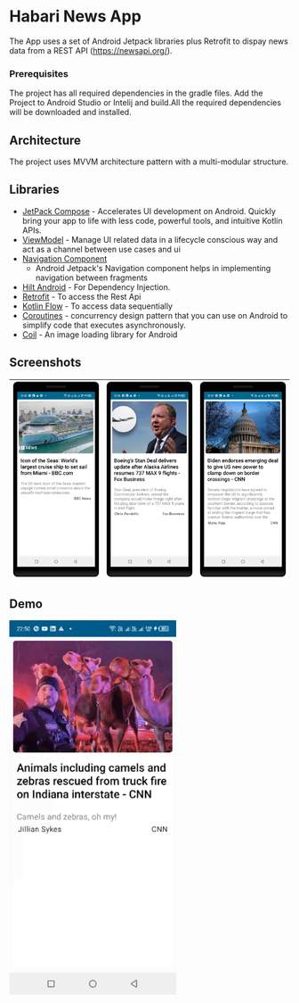 # Habari News App

The App uses a set of Android Jetpack libraries plus Retrofit to dispay news data from a REST API (https://newsapi.org/).

### Prerequisites

The project has all required dependencies in the gradle files. Add the Project to Android Studio or
Intelij and build.All the required dependencies will be downloaded and installed.

## Architecture

The project uses MVVM architecture pattern with a multi-modular structure.

## Libraries
* [JetPack Compose](https://developer.android.com/jetpack/compose) -  Accelerates UI development
  on Android. Quickly bring your app to life with less code, powerful tools, and intuitive Kotlin APIs.
* [ViewModel](https://developer.android.com/topic/libraries/architecture/viewmodel/) - Manage UI
  related data in a lifecycle conscious way and act as a channel between use cases and ui
* [Navigation Component](https://developer.android.com/guide/navigation/navigation-getting-started)
  - Android Jetpack's Navigation component helps in implementing navigation between fragments
* [Hilt Android](https://developer.android.com/training/dependency-injection/hilt-android) - For Dependency Injection.
* [Retrofit](https://square.github.io/retrofit/) - To access the Rest Api
* [Kotlin Flow](https://developer.android.com/kotlin/flow) - To access data sequentially
* [Coroutines](https://developer.android.com/kotlin/coroutines) - concurrency design pattern that you
  can use on Android to simplify code that executes asynchronously.
* [Coil](https://coil-kt.github.io/coil/) - An image loading library for Android

## Screenshots
|<img src="screenshots/first.png" width=200/>|<img src="screenshots/second.png" width=200/>|<img src="screenshots/three.png" width=200/>|
|:----:|:----:|:----:|

## Demo

<img src="screenshots/demo.gif" width=300/>
